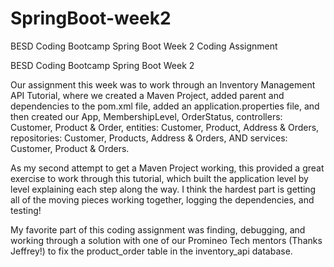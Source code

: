 # SpringBoot-week2
BESD Coding Bootcamp Spring Boot Week 2 Coding Assignment


BESD Coding Bootcamp Spring Boot Week 2

Our assignment this week was to work through an Inventory Management API Tutorial, where we created a Maven Project, added parent and dependencies to the pom.xml file, added an application.properties file, and then created our App, MembershipLevel, OrderStatus, controllers:  Customer, Product & Order, entities:  Customer, Product, Address & Orders, repositories: Customer, Products, Address & Orders, AND services: Customer, Product & Orders.

As my second attempt to get a Maven Project working, this provided a great exercise to work through this tutorial, which built the application level by level explaining each step along the way.  I think the hardest part is getting all of the moving pieces working together, logging the dependencies, and testing!

My favorite part of this coding assignment was finding, debugging, and working through a solution with one of our Promineo Tech mentors (Thanks Jeffrey!) to fix the product_order table in the inventory_api database.
